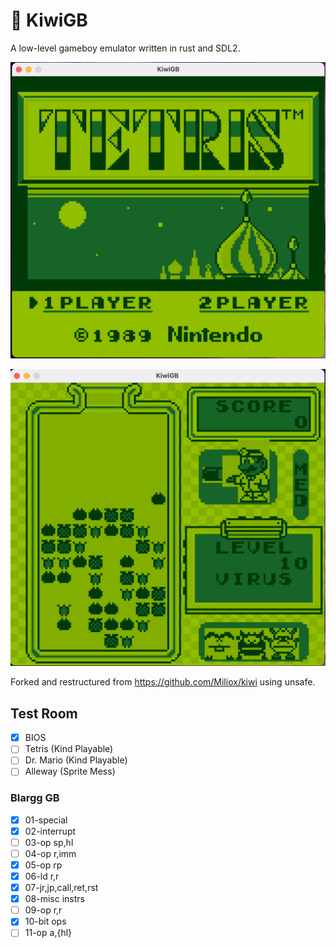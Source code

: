 # 🥝 KiwiGB

A low-level gameboy emulator written in rust and SDL2.

![Tetris Main Screen](./pics/tetris.png)

![Dr. Mario Demo Screen](./pics/dr-mario.png)

Forked and restructured from https://github.com/Miliox/kiwi using unsafe.

## Test Room

- [x] BIOS
- [ ] Tetris    (Kind Playable)
- [ ] Dr. Mario (Kind Playable)
- [ ] Alleway   (Sprite Mess)

### Blargg GB

- [x] 01-special
- [x] 02-interrupt
- [ ] 03-op sp,hl
- [ ] 04-op r,imm
- [x] 05-op rp
- [x] 06-ld r,r
- [x] 07-jr,jp,call,ret,rst
- [x] 08-misc instrs
- [ ] 09-op r,r
- [x] 10-bit ops
- [ ] 11-op a,{hl}